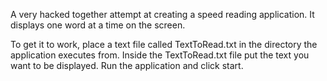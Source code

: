 A very hacked together attempt at creating a speed reading application. It displays one word at a time on the screen.

 To get it to work, place a text file called TextToRead.txt in the directory the application executes from. Inside the TextToRead.txt file put the text you want to be displayed. Run the application and click start.